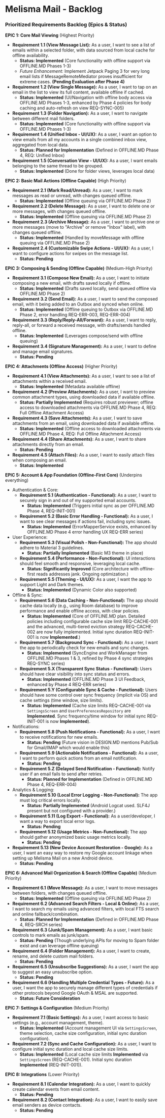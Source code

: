 # **Melisma Mail \- Backlog**

### **Prioritized Requirements Backlog (Epics & Status)**

**EPIC 1: Core Mail Viewing** (Highest Priority)

* **Requirement 1.1 (View Message List):** As a user, I want to see a list of emails within a
  selected folder, with data sourced from local cache for offline availability.
    * **Status: Implemented** (Core functionality with offline support via OFFLINE.MD Phases 1-3)
    * *Future Enhancement:* Implement Jetpack Paging 3 for very long email lists if
      MessageRemoteMediator proves insufficient for extreme cases. **(Pending Evaluation after Phase
      4\)**
* **Requirement 1.2 (View Single Message):** As a user, I want to tap on an email in the list to
  view its full content, available offline if cached.
    * **Status: Implemented** (UI/Navigation with offline body access via OFFLINE.MD Phases 1-3,
      enhanced by Phase 4 policies for body caching and auto-refresh on view REQ-SYNC-005)
* **Requirement 1.3 (Folder Navigation):** As a user, I want to navigate between different mail
  folders.
    * **Status: Implemented** (Core functionality with offline support via OFFLINE.MD Phases 1-3)
* **Requirement 1.4 (Unified Inbox \- UI/UX):** As a user, I want an option to view emails from all
  my accounts in a single combined inbox view, aggregated from local data.
    * **Status: Planned for Implementation** (Defined in OFFLINE.MD Phase 4, REQ: Unified Inbox)
* **Requirement 1.5 (Conversation View \- UI/UX):** As a user, I want emails belonging to the same
  thread to be grouped.
    * **Status: Implemented** (Done for folder views, leverages local data)

**EPIC 2: Basic Mail Actions (Offline Capable)** (High Priority)

* **Requirement 2.1 (Mark Read/Unread):** As a user, I want to mark messages as read or unread, with
  changes queued offline.
    * **Status: Implemented** (Offline queuing via OFFLINE.MD Phase 2\)
* **Requirement 2.2 (Delete Message):** As a user, I want to delete one or more messages, with
  changes queued offline.
    * **Status: Implemented** (Offline queuing via OFFLINE.MD Phase 2\)
* **Requirement 2.3 (Archive Message):** As a user, I want to archive one or more messages (move
  to "Archive" or remove "Inbox" label), with changes queued offline.
    * **Status: Implemented** (Handled by moveMessage with offline queuing via OFFLINE.MD Phase 2\)
* **Requirement 2.4 (Customizable Swipe Actions \- UI/UX):** As a user, I want to configure actions
  for swipes on the message list.
    * **Status: Pending**

**EPIC 3: Composing & Sending (Offline Capable)** (Medium-High Priority)

* **Requirement 3.1 (Compose New Email):** As a user, I want to initiate composing a new email, with
  drafts saved locally if offline.
    * **Status: Implemented** (Drafts saved locally, send queued offline via OFFLINE.MD Phase 2\)
* **Requirement 3.2 (Send Email):** As a user, I want to send the composed email, with it being
  added to an Outbox and synced when online.
    * **Status: Implemented** (Offline queuing to Outbox via OFFLINE.MD Phase 2, error handling
      REQ-ERR-003, REQ-ERR-004)
* **Requirement 3.3 (Reply/Reply-All/Forward):** As a user, I want to reply, reply-all, or forward a
  received message, with drafts/sends handled offline.
    * **Status: Implemented** (Leverages compose/send with offline queuing)
* **Requirement 3.4 (Signature Management):** As a user, I want to define and manage email
  signatures.
    * **Status: Pending**

**EPIC 4: Attachments (Offline Access)** (Higher Priority)

* **Requirement 4.1 (View Attachments):** As a user, I want to see a list of attachments within a
  received email.
    * **Status: Implemented** (Metadata available offline)
* **Requirement 4.2 (Preview Attachments):** As a user, I want to preview common attachment types,
  using downloaded data if available offline.
    * **Status: Partially Implemented** (Requires robust previewer; offline access to downloaded
      attachments via OFFLINE.MD Phase 4, REQ: Full Offline Attachment Access)
* **Requirement 4.3 (Save Attachments):** As a user, I want to save attachments from an email, using
  downloaded data if available offline.
    * **Status: Implemented** (Offline access to downloaded attachments via OFFLINE.MD Phase 4, REQ:
      Full Offline Attachment Access)
* **Requirement 4.4 (Share Attachments):** As a user, I want to share attachments directly from an
  email.
    * **Status: Pending**
* **Requirement 4.5 (Attach Files):** As a user, I want to easily attach files when composing an
  email.
    * **Status: Implemented**

**EPIC 5: Account & App Foundation (Offline-First Core)** (Underpins everything)

* Authentication & Core:
    * **Requirement 5.1 (Authentication \- Functional):** As a user, I want to securely sign in and
      out of my supported email accounts.
        * **Status: Implemented** (Triggers initial sync as per OFFLINE.MD Phase 4, REQ-INIT-001)
    * **Requirement 5.2 (Basic Error Handling \- Functional):** As a user, I want to see clear
      messages if actions fail, including sync issues.
        * **Status: Implemented** (ErrorMapperService exists, enhanced by OFFLINE.MD Phase 4 error
          handling UX REQ-ERR series)
* User Experience:
    * **Requirement 5.3 (Visual Polish \- Non-Functional):** The app should adhere to Material 3
      guidelines.
        * **Status: Partially Implemented** (Basic M3 theme in place)
    * **Requirement 5.4 (Performance \- Non-Functional):** UI interactions should feel smooth and
      responsive, leveraging local cache.
        * **Status: Significantly Improved** (Core architecture with offline-first reads addresses
          jank. Ongoing optimization.)
    * **Requirement 5.5 (Theming \- UI/UX):** As a user, I want the app to support Light and Dark
      themes.
        * **Status: Implemented** (Dynamic Color also supported)
* Offline & Sync:
    * **Requirement 5.6 (Data Caching \- Non-Functional):** The app should cache data locally (e.g.,
      using Room database) to improve performance and enable offline access, with clear policies.
        * **Status: Implemented** (Core of OFFLINE.MD plan. Detailed policies including configurable cache size limit REQ-CACHE-001 and the advanced, multi-tiered eviction strategy REQ-CACHE-002 are now fully implemented. Initial sync duration REQ-INIT-001 is now **Implemented**.)
    * **Requirement 5.7 (Background Sync \- Functional):** As a user, I want the app to periodically
      check for new emails and sync changes.
        * **Status: Implemented** (SyncEngine and WorkManager from OFFLINE.MD Phases 1 & 3, refined
          by Phase 4 sync strategies REQ-SYNC series)
    * **Requirement 5.X (Transparent Sync Status \- Functional):** Users should have clear
      visibility into sync status and errors.
        * **Status: Implemented** (OFFLINE.MD Phase 3 UI Feedback, enhanced by Phase 4 REQ-ERR
          series)
    * **Requirement 5.Y (Configurable Sync & Cache \- Functional):** Users should have some control
      over sync frequency (implicit via OS) and cache settings (time window, size limits).
        * **Status: Implemented** (Cache size limits REQ-CACHE-001 via `SettingsScreen` and `UserPreferencesRepository` are **Implemented**. Sync frequency/time window for initial sync REQ-INIT-001 is now **Implemented**).
* Notifications:
    * **Requirement 5.8 (Push Notifications \- Functional):** As a user, I want to receive
      notifications for new emails.
        * **Status: Pending** (Future vision in DESIGN.MD mentions Pub/Sub for Gmail/IMAP which
          would enable this)
    * **Requirement 5.9 (Actionable Notifications \- Functional):** As a user, I want to perform
      quick actions from an email notification.
        * **Status: Pending**
    * **Requirement 5.Z (Delayed Send Notification \- Functional):** Notify user if an email fails
      to send after retries.
        * **Status: Planned for Implementation** (Defined in OFFLINE.MD Phase 4, REQ-ERR-004)
* Analytics & Logging:
    * **Requirement 5.10 (Local Error Logging \- Non-Functional):** The app must log critical errors
      locally.
        * **Status: Partially Implemented** (Android Logcat used. SLF4J present but not configured
          with a provider.)
    * **Requirement 5.11 (Log Export \- Functional):** As a user/developer, I want a way to export
      local error logs.
        * **Status: Pending**
    * **Requirement 5.12 (Usage Metrics \- Non-Functional):** The app should gather anonymized basic
      usage metrics locally.
        * **Status: Pending**
* **Requirement 5.13 (New Device Account Restoration \- Google):** As a user, I want an easy way to
  restore my Google account linkage when setting up Melisma Mail on a new Android device.
    * **Status: Pending**

**EPIC 6: Advanced Mail Organization & Search (Offline Capable)** (Medium Priority)

* **Requirement 6.1 (Move Message):** As a user, I want to move messages between folders, with
  changes queued offline.
    * **Status: Implemented** (Offline queuing via OFFLINE.MD Phase 2\)
* **Requirement 6.2 (Advanced Search Filters \- Local & Online):** As a user, I want to search my
  emails using advanced filters, with local FTS search and online fallback/combination.
    * **Status: Planned for Implementation** (Defined in OFFLINE.MD Phase 4, REQ-SRCH series)
* **Requirement 6.3 (Junk/Spam Management):** As a user, I want basic controls to mark emails as
  junk/spam.
    * **Status: Pending** (Though underlying APIs for moving to Spam folder exist and can leverage
      offline queuing)
* **Requirement 6.4 (Folder Management):** As a user, I want to create, rename, and delete custom
  mail folders.
    * **Status: Pending**
* **Requirement 6.5 (Unsubscribe Suggestions):** As a user, I want the app to suggest an easy
  unsubscribe option.
    * **Status: Pending**
* **Requirement 6.6 (Handling Multiple Credential Types \- Future):** As a user, I want the app to
  securely manage different types of credentials if other protocols beyond Google OAuth & MSAL are
  supported.
    * **Status: Future Consideration**

**EPIC 7: Settings & Configuration** (Medium Priority)

* **Requirement 7.1 (Basic Settings):** As a user, I want access to basic settings (e.g., account
  management, theme).
    * **Status: Implemented** (Account management UI via `SettingsScreen`, theme selection, cache size configuration, initial sync duration configuration).
* **Requirement 7.2 (Sync and Cache Configuration):** As a user, I want to configure initial sync
  duration and local cache size limits.
    * **Status: Implemented** (Local cache size limits **Implemented** via `SettingsScreen` (REQ-CACHE-001). Initial sync duration **Implemented** (REQ-INIT-001)).

**EPIC 8: Integrations** (Lower Priority)

* **Requirement 8.1 (Calendar Integration):** As a user, I want to quickly create calendar events
  from email content.
    * **Status: Pending**
* **Requirement 8.2 (Contact Integration):** As a user, I want to easily save email senders as
  device contacts.
    * **Status: Pending**